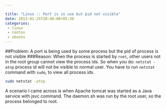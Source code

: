 ```yaml
---

title: "Linux :: Port is in use but pid not visible"
date: 2013-01-25T20:48:00+05:30
categories:
 - linux
 - centos
 - ubuntu
---
```

##Problem: 
A port is being used by some process but the pid of process is not visible
###Reason:
When the process is started by <code>root</code>, other users not in the root group cannot view the process ids. So when you do:
<code>netstat -atnp</code>
process id will not be visible to normal user.
You have to run <code>netstat</code> command with <code>sudo</code>, to view all process ids.
``` bash
sudo netstat -atnp
```
A scenario I came across is when Apache tomcat was started as a Java service with jsvc command. The daemon.sh was run by the root user, so the process belonged to root.
<!-- it is used by root  jsvc.exec usses 8080  centos security  cannot see pid of process run by root -->
